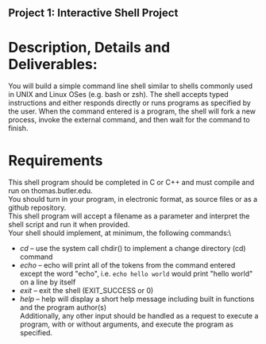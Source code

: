 ## Project 1: Interactive Shell Project
# Description, Details and Deliverables:
You will build a simple command line shell similar to shells commonly used in UNIX and Linux OSes (e.g. bash or zsh). 
The shell accepts typed instructions and either responds directly or runs programs as specified by the user. 
When the command entered is a program, the shell will fork a new process, invoke the external command, and then 
wait for the command to finish.

# Requirements
This shell program should be completed in C or C++ and must compile and run on thomas.butler.edu.\
You should turn in your program, in electronic format, as source files or as a github repository.\
This shell program will accept a filename as a parameter and interpret the shell script and run it when provided.\
Your shell should implement, at minimum, the following commands:\
- *cd* – use the system call chdir() to implement a change directory (cd) command
- *echo* – echo will print all of the tokens from the command entered except the word "echo", i.e. `echo hello world` would 
print "hello world" on a line by itself
- *exit* – exit the shell (EXIT_SUCCESS or 0)
- *help* – help will display a short help message including built in functions and the program author(s)\
Additionally, any other input should be handled as a request to execute a program, with or without arguments, and 
execute the program as specified.